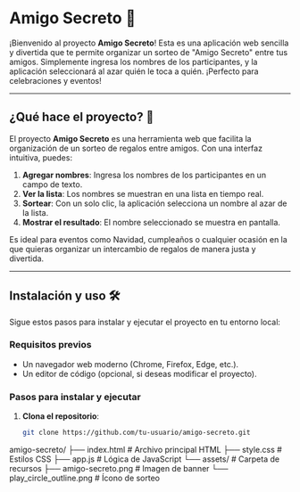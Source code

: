 # Amigo Secreto 🎁

¡Bienvenido al proyecto **Amigo Secreto**! Esta es una aplicación web sencilla y divertida que te permite organizar un sorteo de "Amigo Secreto" entre tus amigos. Simplemente ingresa los nombres de los participantes, y la aplicación seleccionará al azar quién le toca a quién. ¡Perfecto para celebraciones y eventos!

---

## ¿Qué hace el proyecto? 🎯

El proyecto **Amigo Secreto** es una herramienta web que facilita la organización de un sorteo de regalos entre amigos. Con una interfaz intuitiva, puedes:

1. **Agregar nombres**: Ingresa los nombres de los participantes en un campo de texto.
2. **Ver la lista**: Los nombres se muestran en una lista en tiempo real.
3. **Sortear**: Con un solo clic, la aplicación selecciona un nombre al azar de la lista.
4. **Mostrar el resultado**: El nombre seleccionado se muestra en pantalla.

Es ideal para eventos como Navidad, cumpleaños o cualquier ocasión en la que quieras organizar un intercambio de regalos de manera justa y divertida.

---

## Instalación y uso 🛠️

Sigue estos pasos para instalar y ejecutar el proyecto en tu entorno local:

### Requisitos previos
- Un navegador web moderno (Chrome, Firefox, Edge, etc.).
- Un editor de código (opcional, si deseas modificar el proyecto).

### Pasos para instalar y ejecutar

1. **Clona el repositorio**:
   ```bash
   git clone https://github.com/tu-usuario/amigo-secreto.git

amigo-secreto/
├── index.html          # Archivo principal HTML
├── style.css           # Estilos CSS
├── app.js              # Lógica de JavaScript
└── assets/             # Carpeta de recursos
    ├── amigo-secreto.png  # Imagen de banner
    └── play_circle_outline.png  # Ícono de sorteo
